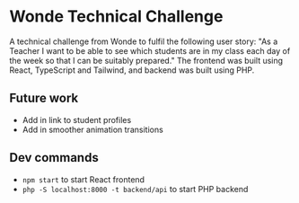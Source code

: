 # Wonde Technical Challenge

A technical challenge from Wonde to fulfil the following user story: "As a Teacher I want to be able to see which students are in my class each day
of the week so that I can be suitably prepared." The frontend was built using React, TypeScript and Tailwind, and backend was built using PHP.

## Future work

- Add in link to student profiles
- Add in smoother animation transitions

## Dev commands

- `npm start` to start React frontend
- `php -S localhost:8000 -t backend/api` to start PHP backend
